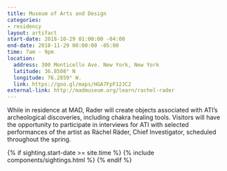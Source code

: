 ```yaml
---
title: Museum of Arts and Design
categories:
- residency
layout: artifact
start-date: 2018-10-29 01:00:00 -04:00
end-date: 2018-11-29 00:00:00 -05:00
time: 7am - 9pm
location:
  address: 300 Monticello Ave. New York, New York
  latitude: 36.8508° N
  longitude: 76.2859° W.
  link: https://goo.gl/maps/HGA7FpF12JC2
external-link: http://madmuseum.org/learn/rachel-rader
---
```


While in residence at MAD, Rader will create objects associated with ATI’s archeological discoveries, including chakra healing tools. Visitors will have the opportunity to participate in interviews for ATI with selected performances of the artist as Ráchel Räder, Chief Investigator, scheduled throughout the spring.

{% if sighting.start-date >= site.time %}
    {% include components/sightings.html %}
{% endif %}

